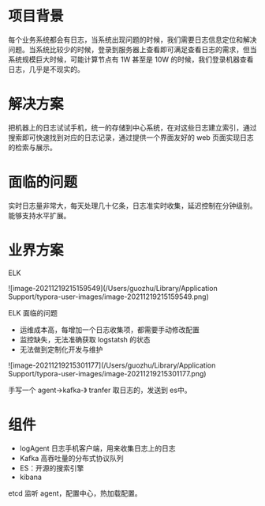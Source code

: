 # 项目背景

每个业务系统都会有日志，当系统出现问题的时候，我们需要日志信息定位和解决问题。当系统比较少的时候，登录到服务器上查看即可满足查看日志的需求，但当系统规模巨大时候，可能计算节点有 1W 甚至是 10W 的时候，我们登录机器查看日志，几乎是不现实的。

# 解决方案

把机器上的日志试试手机，统一的存储到中心系统，在对这些日志建立索引，通过搜索即可快速找到对应的日志记录，通过提供一个界面友好的 web 页面实现日志的检索与展示。



# 面临的问题

实时日志量非常大，每天处理几十亿条，日志准实时收集，延迟控制在分钟级别。能够支持水平扩展。



# 业界方案

ELK

![image-20211219215159549](/Users/guozhu/Library/Application Support/typora-user-images/image-20211219215159549.png)

ELK 面临的问题

- 运维成本高，每增加一个日志收集项，都需要手动修改配置
- 监控缺失，无法准确获取 logstatsh 的状态
- 无法做到定制化开发与维护



![image-20211219215301177](/Users/guozhu/Library/Application Support/typora-user-images/image-20211219215301177.png)

手写一个 agent->kafka-》 tranfer 取日志的，发送到 es中。

# 组件

- logAgent 日志手机客户端，用来收集日志上的日志
- Kafka 高吞吐量的分布式协议队列
- ES：开源的搜索引擎
- kibana 

etcd 监听 agent，配置中心，热加载配置。



